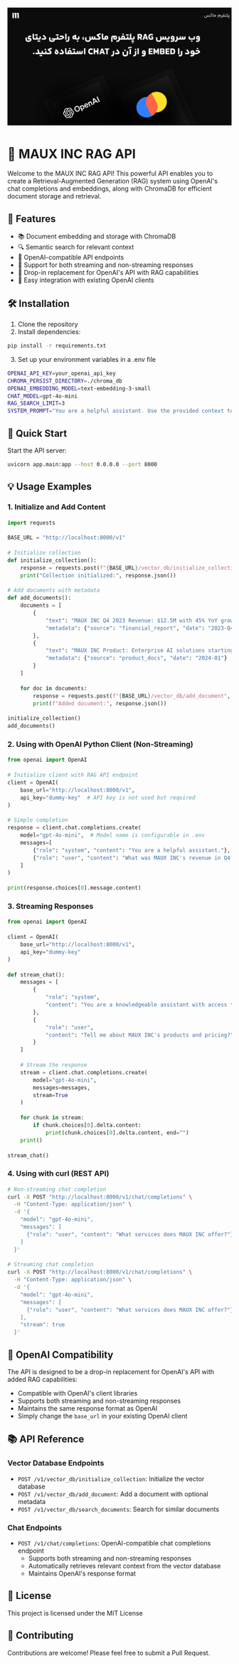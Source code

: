# ![Maux-API Banner](static/banner.png)
# 🚀 MAUX INC RAG API

Welcome to the MAUX INC RAG API! This powerful API enables you to create a Retrieval-Augmented Generation (RAG) system using OpenAI's chat completions and embeddings, along with ChromaDB for efficient document storage and retrieval.

## 🌟 Features

- 📚 Document embedding and storage with ChromaDB
- 🔍 Semantic search for relevant context
- 🤖 OpenAI-compatible API endpoints
- 🔄 Support for both streaming and non-streaming responses
- 🎯 Drop-in replacement for OpenAI's API with RAG capabilities
- 🔗 Easy integration with existing OpenAI clients

## 🛠️ Installation

1. Clone the repository
2. Install dependencies:
```bash
pip install -r requirements.txt 
```

3. Set up your environment variables in a .env file
```bash
OPENAI_API_KEY=your_openai_api_key
CHROMA_PERSIST_DIRECTORY=./chroma_db
OPENAI_EMBEDDING_MODEL=text-embedding-3-small
CHAT_MODEL=gpt-4o-mini
RAG_SEARCH_LIMIT=3
SYSTEM_PROMPT="You are a helpful assistant. Use the provided context to answer the user's question. If the context is not relevant, just say 'I don't know'"
```

## 🚀 Quick Start

Start the API server:
```bash
uvicorn app.main:app --host 0.0.0.0 --port 8000
```

## 💡 Usage Examples

### 1. Initialize and Add Content

```python
import requests

BASE_URL = "http://localhost:8000/v1"

# Initialize collection
def initialize_collection():
    response = requests.post(f"{BASE_URL}/vector_db/initialize_collection")
    print("Collection initialized:", response.json())

# Add documents with metadata
def add_documents():
    documents = [
        {
            "text": "MAUX INC Q4 2023 Revenue: $12.5M with 45% YoY growth",
            "metadata": {"source": "financial_report", "date": "2023-Q4"}
        },
        {
            "text": "MAUX INC Product: Enterprise AI solutions starting at $499/month",
            "metadata": {"source": "product_docs", "date": "2024-01"}
        }
    ]
    
    for doc in documents:
        response = requests.post(f"{BASE_URL}/vector_db/add_document", json=doc)
        print(f"Added document:", response.json())

initialize_collection()
add_documents()
```

### 2. Using with OpenAI Python Client (Non-Streaming)

```python
from openai import OpenAI

# Initialize client with RAG API endpoint
client = OpenAI(
    base_url="http://localhost:8000/v1",
    api_key="dummy-key"  # API key is not used but required
)

# Simple completion
response = client.chat.completions.create(
    model="gpt-4o-mini",  # Model name is configurable in .env
    messages=[
        {"role": "system", "content": "You are a helpful assistant."},
        {"role": "user", "content": "What was MAUX INC's revenue in Q4 2023?"}
    ]
)

print(response.choices[0].message.content)
```

### 3. Streaming Responses

```python
from openai import OpenAI

client = OpenAI(
    base_url="http://localhost:8000/v1",
    api_key="dummy-key"
)

def stream_chat():
    messages = [
        {
            "role": "system",
            "content": "You are a knowledgeable assistant with access to MAUX INC data."
        },
        {
            "role": "user", 
            "content": "Tell me about MAUX INC's products and pricing?"
        }
    ]

    # Stream the response
    stream = client.chat.completions.create(
        model="gpt-4o-mini",
        messages=messages,
        stream=True
    )

    for chunk in stream:
        if chunk.choices[0].delta.content:
            print(chunk.choices[0].delta.content, end="")
    print()

stream_chat()
```

### 4. Using with curl (REST API)

```bash
# Non-streaming chat completion
curl -X POST "http://localhost:8000/v1/chat/completions" \
  -H "Content-Type: application/json" \
  -d '{
    "model": "gpt-4o-mini",
    "messages": [
      {"role": "user", "content": "What services does MAUX INC offer?"}
    ]
  }'

# Streaming chat completion
curl -X POST "http://localhost:8000/v1/chat/completions" \
  -H "Content-Type: application/json" \
  -d '{
    "model": "gpt-4o-mini",
    "messages": [
      {"role": "user", "content": "What services does MAUX INC offer?"}
    ],
    "stream": true
  }'
```

## 🔄 OpenAI Compatibility

The API is designed to be a drop-in replacement for OpenAI's API with added RAG capabilities:

- Compatible with OpenAI's client libraries
- Supports both streaming and non-streaming responses
- Maintains the same response format as OpenAI
- Simply change the `base_url` in your existing OpenAI client

## 📚 API Reference

### Vector Database Endpoints

- `POST /v1/vector_db/initialize_collection`: Initialize the vector database
- `POST /v1/vector_db/add_document`: Add a document with optional metadata
- `POST /v1/vector_db/search_documents`: Search for similar documents

### Chat Endpoints

- `POST /v1/chat/completions`: OpenAI-compatible chat completions endpoint
  - Supports both streaming and non-streaming responses
  - Automatically retrieves relevant context from the vector database
  - Maintains OpenAI's response format

## 📝 License

This project is licensed under the MIT License

## 🤝 Contributing

Contributions are welcome! Please feel free to submit a Pull Request.
